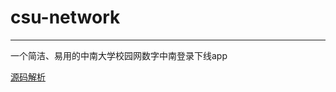# csu-network

----------

一个简洁、易用的中南大学校园网数字中南登录下线app



[源码解析](http://www.cnblogs.com/wondertwo/p/5392496.html)
